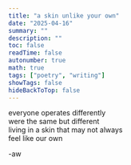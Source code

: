 ```yaml
---
title: "a skin unlike your own"
date: "2025-04-16"
summary: ""
description: ""
toc: false
readTime: false
autonumber: true
math: true
tags: ["poetry", "writing"]
showTags: false
hideBackToTop: false
---
```


everyone operates differently  
were the same but different  
living in a skin that may not always  
feel like our own   

-aw